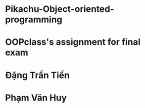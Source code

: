 # Pikachu-Object-oriented-programming
# OOPclass's assignment for final exam
# Đặng Trần Tiến
# Phạm Văn Huy
